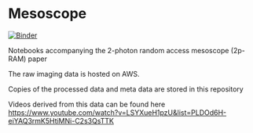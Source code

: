 # Mesoscope

[![Binder](http://mybinder.org/badge.svg)](http://mybinder.org/repo/sofroniewn/2pRAM-paper)

Notebooks accompanying the 2-photon random access mesoscope (2p-RAM) paper

The raw imaging data is hosted on AWS.

Copies of the processed data and meta data are stored in this repository

Videos derived from this data can be found here
https://www.youtube.com/watch?v=LSYXueH1pzU&list=PLDOd6H-eiYAQ3rmK5HtiMNi-C2s3QsTTK
